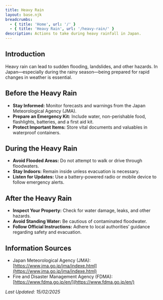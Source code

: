 ```yaml
---
title: Heavy Rain
layout: base.njk
breadcrumbs:
  - { title: 'Home', url: '/' }
  - { title: 'Heavy Rain', url: '/heavy-rain/' }
description: Actions to take during heavy rainfall in Japan.
---
```


## Introduction

Heavy rain can lead to sudden flooding, landslides, and other hazards. In Japan—especially during the rainy season—being prepared for rapid changes in weather is essential.

## Before the Heavy Rain

- **Stay Informed:** Monitor forecasts and warnings from the Japan Meteorological Agency (JMA).
- **Prepare an Emergency Kit:** Include water, non-perishable food, flashlights, batteries, and a first aid kit.
- **Protect Important Items:** Store vital documents and valuables in waterproof containers.

## During the Heavy Rain

- **Avoid Flooded Areas:** Do not attempt to walk or drive through floodwaters.
- **Stay Indoors:** Remain inside unless evacuation is necessary.
- **Listen for Updates:** Use a battery-powered radio or mobile device to follow emergency alerts.

## After the Heavy Rain

- **Inspect Your Property:** Check for water damage, leaks, and other hazards.
- **Avoid Standing Water:** Be cautious of contaminated floodwater.
- **Follow Official Instructions:** Adhere to local authorities’ guidance regarding safety and evacuation.

## Information Sources

- Japan Meteorological Agency (JMA): [https://www.jma.go.jp/jma/indexe.html](https://www.jma.go.jp/jma/indexe.html)
- Fire and Disaster Management Agency (FDMA): [https://www.fdma.go.jp/en/](https://www.fdma.go.jp/en/)

_Last Updated: 15/02/2025_
